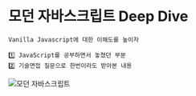 # 모던 자바스크립트 Deep Dive

```text
Vanilla Javascript에 대한 이해도를 높이자

1️⃣ JavaScript를 공부하면서 놓쳤던 부분
2️⃣ 기술면접 질문으로 한번이라도 받아본 내용
```

![모던 자바스크립트](https://user-images.githubusercontent.com/43946794/201882763-f59dd0ae-ada9-4662-a98f-3c0f0a908bf9.png)
